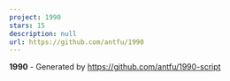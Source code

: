 ```yaml
---
project: 1990
stars: 15
description: null
url: https://github.com/antfu/1990
---
```


**1990** - Generated by https://github.com/antfu/1990-script
